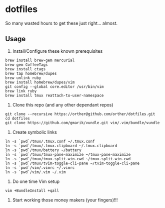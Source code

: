 dotfiles
========

So many wasted hours to get these just right... almost.

## Usage

1. Install/Configure these known prerequisites

  ```
  brew install brew-gem mercurial
  brew gem CoffeeTags
  brew install ctags
  brew tap homebrew/dupes
  brew unlink ruby
  brew install homebrew/dupes/vim
  git config --global core.editor /usr/bin/vim
  brew link ruby
  brew install tmux reattach-to-user-namespace
  ```

1. Clone this repo (and any other dependant repos)

  ```
  git clone --recursive https://orther@github.com/orther/dotfiles.git
  cd dotfiles
  git clone https://github.com/gmarik/vundle.git vim/.vim/bundle/vundle
  ```

1. Create symbolic links

  ```
  ln -s `pwd`/tmux/.tmux.conf ~/.tmux.conf
  ln -s `pwd`/tmux/.tmux.clipboard ~/.tmux.clipboard
  ln -s `pwd`/tmux/battery ~/battery
  ln -s `pwd`/tmux/tmux-pane-maximize ~/tmux-pane-maximize
  ln -s `pwd`/tmux/tmux-split-win-cwd ~/tmux-split-win-cwd
  ln -s `pwd`/tmux/tvim-toggle-cli-pane ~/tvim-toggle-cli-pane
  ln -s `pwd`/vim/.vimrc ~/.vimrc
  ln -s `pwd`/vim/.vim ~/.vim
  ```

1. Do one time Vim setup

  ```
  vim +BundleInstall +qall
  ```

1. Start working those money makers (your fingers)!!!
